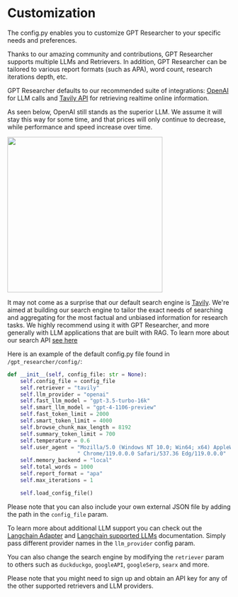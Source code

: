 # Customization

The config.py enables you to customize GPT Researcher to your specific needs and preferences.

Thanks to our amazing community and contributions, GPT Researcher supports multiple LLMs and Retrievers.
In addition, GPT Researcher can be tailored to various report formats (such as APA), word count, research iterations depth, etc.

GPT Researcher defaults to our recommended suite of integrations: [OpenAI](https://platform.openai.com/docs/overview) for LLM calls and [Tavily API](https://app.tavily.com) for retrieving realtime online information.

As seen below, OpenAI still stands as the superior LLM. We assume it will stay this way for some time, and that prices will only continue to decrease, while performance and speed increase over time.

<div style={{ marginBottom: '10px' }}>
<img align="center" height="350" src="/img/leaderboard.png" />
</div>

It may not come as a surprise that our default search engine is [Tavily](https://app.tavily.com). We're aimed at building our search engine to tailor the exact needs of searching and aggregating for the most factual and unbiased information for research tasks.
We highly recommend using it with GPT Researcher, and more generally with LLM applications that are built with RAG. To learn more about our search API [see here](/docs/tavily-api/introduction)

Here is an example of the default config.py file found in `/gpt_researcher/config/`:

```python
def __init__(self, config_file: str = None):
    self.config_file = config_file
    self.retriever = "tavily"
    self.llm_provider = "openai"
    self.fast_llm_model = "gpt-3.5-turbo-16k"
    self.smart_llm_model = "gpt-4-1106-preview"
    self.fast_token_limit = 2000
    self.smart_token_limit = 4000
    self.browse_chunk_max_length = 8192
    self.summary_token_limit = 700
    self.temperature = 0.6
    self.user_agent = "Mozilla/5.0 (Windows NT 10.0; Win64; x64) AppleWebKit/537.36 (KHTML, like Gecko)" \
                      " Chrome/119.0.0.0 Safari/537.36 Edg/119.0.0.0"
    self.memory_backend = "local"
    self.total_words = 1000
    self.report_format = "apa"
    self.max_iterations = 1

    self.load_config_file()
```

Please note that you can also include your own external JSON file by adding the path in the `config_file` param.

To learn more about additional LLM support you can check out the [Langchain Adapter](https://python.langchain.com/docs/guides/adapters/openai) and [Langchain supported LLMs](https://python.langchain.com/docs/integrations/llms/) documentation. Simply pass different provider names in the `llm_provider` config param.

You can also change the search engine by modifying the `retriever` param to others such as `duckduckgo`, `googleAPI`, `googleSerp`, `searx` and more. 

Please note that you might need to sign up and obtain an API key for any of the other supported retrievers and LLM providers.